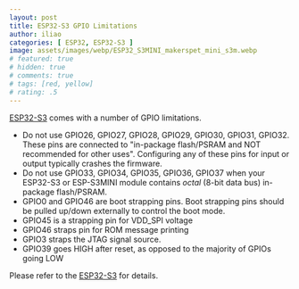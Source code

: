 ```yaml
---
layout: post
title: ESP32-S3 GPIO Limitations
author: iliao
categories: [ ESP32, ESP32-S3 ]
image: assets/images/webp/ESP32_S3MINI_makerspet_mini_s3m.webp
# featured: true
# hidden: true
# comments: true
# tags: [red, yellow]
# rating: .5
---
```


[ESP32-S3](https://www.espressif.com/sites/default/files/documentation/esp32-s3_datasheet_en.pdf) comes with a number of GPIO limitations.

- Do not use GPIO26, GPIO27, GPIO28, GPIO29, GPIO30, GPIO31, GPIO32. These pins are connected to "in-package flash/PSRAM and NOT recommended for other uses". Configuring any of these pins for input or output typically crashes the firmware.
- Do not use GPIO33, GPIO34, GPIO35, GPIO36, GPIO37 when your ESP32-S3 or ESP-S3MINI module contains *octal* (8-bit data bus) in-package flash/PSRAM.
- GPIO0 and GPIO46 are boot strapping pins. Boot strapping pins should be pulled up/down externally to control the boot mode.
- GPIO45 is a strapping pin for VDD_SPI voltage
- GPIO46 straps pin for ROM message printing
- GPIO3 straps the JTAG signal source.
- GPIO39 goes HIGH after reset, as opposed to the majority of GPIOs going LOW

Please refer to the [ESP32-S3](https://www.espressif.com/sites/default/files/documentation/esp32-s3_datasheet_en.pdf) for details.